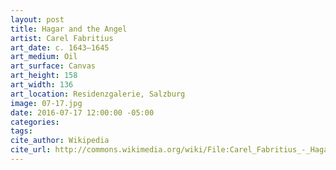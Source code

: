 ```yaml
---
layout: post
title: Hagar and the Angel
artist: Carel Fabritius
art_date: c. 1643–1645
art_medium: Oil
art_surface: Canvas
art_height: 158
art_width: 136
art_location: Residenzgalerie, Salzburg
image: 07-17.jpg
date: 2016-07-17 12:00:00 -05:00
categories:
tags:
cite_author: Wikipedia
cite_url: http://commons.wikimedia.org/wiki/File:Carel_Fabritius_-_Hagar_and_the_Angel_-_WGA07722.jpg
---
```

